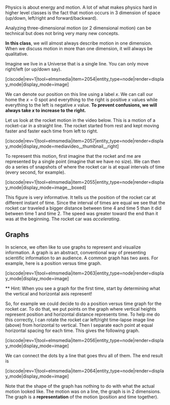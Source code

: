 Physics is about energy and motion. A lot of what makes physics hard in higher level classes is the fact that motion occurs in 3 dimension of space \(up/down, left/right and forward/backward\).

Analyzing three-dimensional motion \(or 2 dimensional motion\) can be technical but does not bring very many new concepts.

**In this class**, we will almost always describe motion in one dimension. When we discuss motion in more than one dimension, it will always be qualitative.

Imagine we live in a Universe that is a single line. You can only move right/left \(or up/down say\).

[ciscode|rev=1|tool=elmsmedia|item=2054|entity_type=node|render=display_mode|display_mode=image]

We can denote our position on this line using a label $x$. We can call our home the $x=0$ spot and everything to the right is positive $x$ values while everything to the left is negative $x$ value. **To prevent confusions, we will always take $x$ to increase to the right.**

Let us look at the rocket motion in the video below. This is a motion of a rocket-car in a straight line. The rocket started from rest and kept moving faster and faster each time from left to right. 

[ciscode|rev=1|tool=elmsmedia|item=2057|entity_type=node|render=display_mode|display_mode=mediavideo__thumbnail__right]

To represent this motion, first imagine that the rocket and me are represented by a single point \(imagine that we have no size\). We can then do a series of snapshots of where the rocket car is at equal intervals of time \(every second, for example\).

[ciscode|rev=1|tool=elmsmedia|item=2055|entity_type=node|render=display_mode|display_mode=image__boxed]

This figure is very informative. It tells us the position of the rocket car at different instant of time. Since the interval of times are equal we see that the rocket car traveled a bigger distance between time 4 and time 5 than it did between time 1 and time 2. The speed was greater toward the end than it was at the beginning. The rocket car was _accelerating_.

## Graphs

In science, we often like to use graphs to represent and visualize information. A graph is an abstract, conventional way of presenting scientific information to an audience. A common graph has two axes. For example, here is a position versus time graph.

[ciscode|rev=1|tool=elmsmedia|item=2063|entity_type=node|render=display_mode|display_mode=image]

\*\* Hint: When you see a graph for the first time, start by determining what the vertical and horizontal axis represent!

So, for example we could decide to do a position versus time graph for the rocket car. To do that, we put points on the graph where vertical heights represent position and horizontal distance represents time. To help me do this correctly, I can rotate the rocket car left/right time-lapse image line \(above\) from horizontal to vertical. Then I separate each point at equal horizontal spacing for each time. This gives the following graph.

[ciscode|rev=1|tool=elmsmedia|item=2056|entity_type=node|render=display_mode|display_mode=image]

We can connect the dots by a line that goes thru all of them. The end result is

[ciscode|rev=1|tool=elmsmedia|item=2064|entity_type=node|render=display_mode|display_mode=image]

Note that the shape of the graph has nothing to do with what the actual motion looked like. The motion was on a line, the graph is in 2 dimensions. The graph is a **representation** of the motion \(position and time together\).


